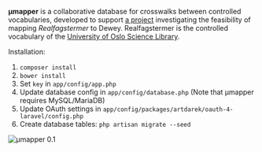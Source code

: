 **μmapper** is a collaborative database for crosswalks between controlled vocabularies,
developed to support <a href="http://www.ub.uio.no/om/prosjekter/deweymapping/index.html">a project</a>
investigating the feasibility of mapping *Realfagstermer* to Dewey. Realfagstermer is the controlled vocabulary
of the <a href="http://www.ub.uio.no/english/about/organisation/ureal/">University of Oslo Science Library</a>.

Installation:

1. `composer install`
2. `bower install`
3. Set `key` in `app/config/app.php`
4. Update database config in `app/config/database.php` (Note that μmapper requires MySQL/MariaDB)
5. Update OAuth settings in `app/config/packages/artdarek/oauth-4-laravel/config.php`
6. Create database tables: `php artisan migrate --seed`

![μmapper 0.1](https://hostr.co/file/WU5DQH6vY5wm/Skjermbilde2014-06-24kl.16.53.44.png)

